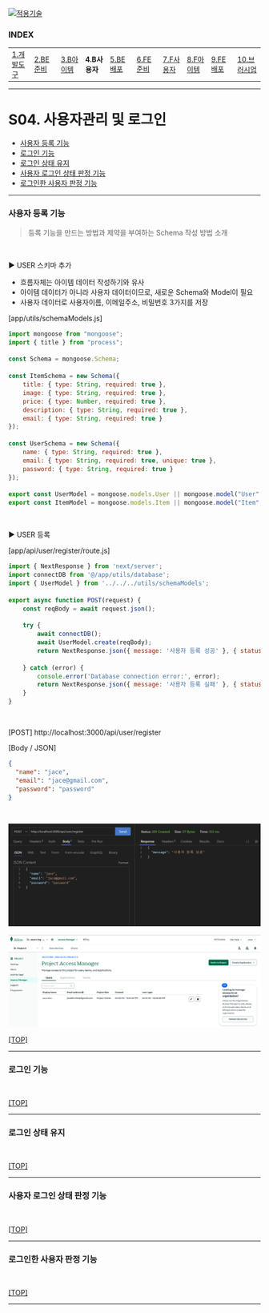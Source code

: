 [nextjs15]: readme.md
[![적용기술](https://skillicons.dev/icons?i=pr,nextjs,ts,react,vercel)][nextjs15]
 
### INDEX

<table>
  <tr>
    <td><a href="small_01.md">1.개발도구   </a></td>
    <td><a href="small_02.md">2.BE준비    </a></td>
    <td><a href="small_03.md">3.B아이템   </a></td>
    <td><b href="small_04.md">4.B사용자   </b></td>
    <td><a href="small_05.md">5.BE배포    </a></td>
    <td><a href="small_06.md">6.FE준비    </a></td>
    <td><a href="small_07.md">7.F사용자   </a></td>
    <td><a href="small_08.md">8.F아이템   </a></td>
    <td><a href="small_09.md">9.FE배포    </a></td>
    <td><a href="small_10.md">10.브러시업  </a></td>
  </tr>
</table>

---
# S04. 사용자관리 및 로그인
- [사용자 등록 기능](#사용자-등록-기능)
- [로그인 기능](#로그인-기능)
- [로그인 상태 유지](#로그인-상태-유지)
- [사용자 로그인 상태 판정 기능](#사용자-로그인-상태-판정-기능)
- [로그인한 사용자 판정 기능](#로그인한-사용자-판정-기능)

---
### 사용자 등록 기능
> 등록 기능을 만드는 방법과 제약을 부여하는 Schema 작성 방법 소개
<br/>

▶️ USER 스키마 추가 <br/>
- 흐름자체는 아이템 데이터 작성하기와 유사
- 아이템 데이터가 아니라 사용자 데이터이므로, 새로운 Schema와 Model이 필요
- 사용자 데이터로 사용자이름, 이메일주소, 비밀번호 3가지를 저장

[app/utils/schemaModels.js]
```js
import mongoose from "mongoose";
import { title } from "process";

const Schema = mongoose.Schema;

const ItemSchema = new Schema({
    title: { type: String, required: true },
    image: { type: String, required: true },
    price: { type: Number, required: true },
    description: { type: String, required: true },
    email: { type: String, required: true }
});

const UserSchema = new Schema({
    name: { type: String, required: true },
    email: { type: String, required: true, unique: true },
    password: { type: String, required: true }
});

export const UserModel = mongoose.models.User || mongoose.model("User", UserSchema);
export const ItemModel = mongoose.models.Item || mongoose.model("Item", ItemSchema);

```
<br/>


▶️ USER 등록 <br/>

[app/api/user/register/route.js]
```js
import { NextResponse } from 'next/server';
import connectDB from '@/app/utils/database';
import { UserModel } from '../../../utils/schemaModels';

export async function POST(request) {
    const reqBody = await request.json();

    try {
        await connectDB();
        await UserModel.create(reqBody);
        return NextResponse.json({ message: '사용자 등록 성공' }, { status: 201 });

    } catch (error) {
        console.error('Database connection error:', error);
        return NextResponse.json({ message: '사용자 등록 실패' }, { status: 500 });
    }   
}
```
<br/>

[POST] http://localhost:3000/api/user/register   

[Body / JSON]
```json
{
  "name": "jace",
  "email": "jace@gmail.com",
  "password": "password"
}
```
<br/>

![USER-사용자등록](./images/s04_register_user.png)
<br>

![DB-MongoDB](./images/s04_db_user_model.png)
<br/>

[[TOP]](#index)

---
### 로그인 기능

<br/>

[[TOP]](#index)

---
### 로그인 상태 유지 

<br/>

[[TOP]](#index)

---
### 사용자 로그인 상태 판정 기능

<br/>

[[TOP]](#index)

---
### 로그인한 사용자 판정 기능

<br/>

[[TOP]](#index)

---
